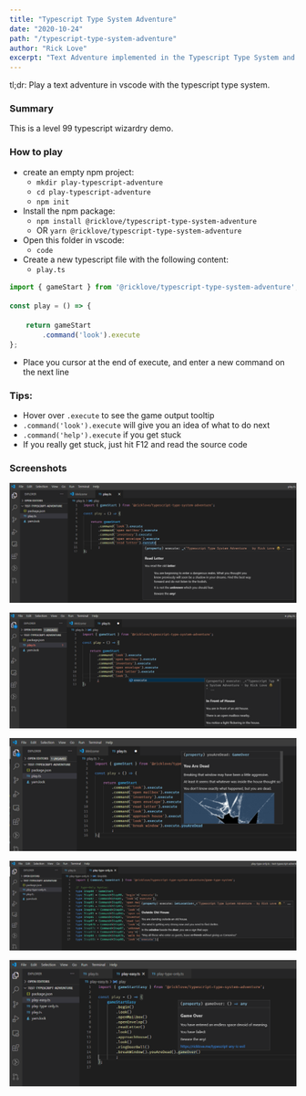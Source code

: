 ```yaml
---
title: "Typescript Type System Adventure"
date: "2020-10-24"
path: "/typescript-type-system-adventure"
author: "Rick Love"
excerpt: "Text Adventure implemented in the Typescript Type System and Vscode JsDoc Viewer"
---
```


tl;dr: Play a text adventure in vscode with the typescript type system.

### Summary

This is a level 99 typescript wizardry demo.

### How to play

- create an empty npm project:
    - `mkdir play-typescript-adventure`
    - `cd play-typescript-adventure`
    - `npm init`
- Install the npm package:
    - `npm install @ricklove/typescript-type-system-adventure`
    - OR `yarn @ricklove/typescript-type-system-adventure`
- Open this folder in vscode:
    - `code`
- Create a new typescript file with the following content:
    - `play.ts`

```ts
import { gameStart } from '@ricklove/typescript-type-system-adventure';

const play = () => {

    return gameStart
        .command('look').execute
};

```
- Place you cursor at the end of execute, and enter a new command on the next line

### Tips:

- Hover over `.execute` to see the game output tooltip
- `.command('look').execute` will give you an idea of what to do next
- `.command('help').execute` if you get stuck
- If you really get stuck, just hit F12 and read the source code

### Screenshots

![](game-screenshot-01.png)

![](game-screenshot-02.png)

![](game-screenshot-03.png)

![](game-screenshot-04-type-only.png)

![](game-screenshot-05-easy.png)

